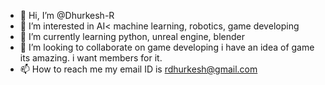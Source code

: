 - 👋 Hi, I’m @Dhurkesh-R
- 👀 I’m interested in AI< machine learning, robotics, game developing
- 🌱 I’m currently learning python, unreal engine, blender
- 💞️ I’m looking to collaborate on game developing i have an idea of game its amazing. i want members for it.
- 📫 How to reach me my email ID is rdhurkesh@gmail.com

<!---
Dhurkesh-R/Dhurkesh-R is a ✨ special ✨ repository because its `README.md` (this file) appears on your GitHub profile.
You can click the Preview link to take a look at your changes.
--->
